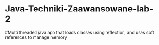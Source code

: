 # Java-Techniki-Zaawansowane-lab-2
#Multi threaded java app that loads classes using reflection, and uses soft references to manage memory
